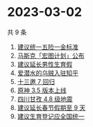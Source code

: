 # 2023-03-02

共 9 条

<!-- BEGIN -->
<!-- 最后更新时间 Thu Mar 02 2023 21:18:00 GMT+0800 (China Standard Time) -->

1. [建议统一五险一金标准](https://www.zhihu.com/search?q=%E5%BB%BA%E8%AE%AE%E7%BB%9F%E4%B8%80%E4%BA%94%E9%99%A9%E4%B8%80%E9%87%91%E6%A0%87%E5%87%86)
1. [马斯克「宏图计划」公布](https://www.zhihu.com/search?q=%E9%A9%AC%E6%96%AF%E5%85%8B%E3%80%8C%E5%AE%8F%E5%9B%BE%E8%AE%A1%E5%88%92%E3%80%8D%E5%85%AC%E5%B8%83)
1. [建议延长男性生育假](https://www.zhihu.com/search?q=%E5%BB%BA%E8%AE%AE%E5%BB%B6%E9%95%BF%E7%94%B7%E6%80%A7%E7%94%9F%E8%82%B2%E5%81%87)
1. [爱潜水的乌贼入驻知乎](https://www.zhihu.com/search?q=%E7%88%B1%E6%BD%9C%E6%B0%B4%E7%9A%84%E4%B9%8C%E8%B4%BC%E5%85%A5%E9%A9%BB%E7%9F%A5%E4%B9%8E)
1. [十三邀 7 回归](https://www.zhihu.com/search?q=%E5%8D%81%E4%B8%89%E9%82%80%207%20%E5%9B%9E%E5%BD%92)
1. [原神 3.5 版本上线](https://www.zhihu.com/search?q=%E5%8E%9F%E7%A5%9E%203.5%20%E7%89%88%E6%9C%AC%E4%B8%8A%E7%BA%BF)
1. [四川甘孜 4.8 级地震](https://www.zhihu.com/search?q=%E5%9B%9B%E5%B7%9D%E7%94%98%E5%AD%9C%204.8%20%E7%BA%A7%E5%9C%B0%E9%9C%87)
1. [建议延长春节假期至 9 天](https://www.zhihu.com/search?q=%E5%BB%BA%E8%AE%AE%E5%BB%B6%E9%95%BF%E6%98%A5%E8%8A%82%E5%81%87%E6%9C%9F%E8%87%B3%209%20%E5%A4%A9)
1. [建议生育登记应全国统一](https://www.zhihu.com/search?q=%E5%BB%BA%E8%AE%AE%E7%94%9F%E8%82%B2%E7%99%BB%E8%AE%B0%E5%BA%94%E5%85%A8%E5%9B%BD%E7%BB%9F%E4%B8%80)

<!-- END -->

